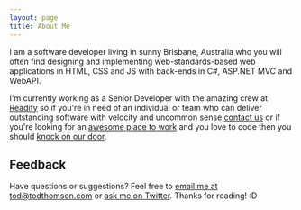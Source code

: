 ```yaml
---
layout: page
title: About Me
---
```


<p class="message">
    I am a software developer living in sunny Brisbane, Australia who you will often find designing and implementing web-standards-based web applications in HTML, CSS and JS with back-ends in C#, ASP.NET MVC and WebAPI.
</p>

I'm currently working as a Senior Developer with the amazing crew at
[Readify](http://readify.net)
so if you're in need of an individual or team who can deliver outstanding software with velocity and uncommon sense
[contact us](http://readify.net/contact-us/)
or if you're looking for an
[awesome place to work](http://readify.net/careers/life-at-readify/)
and you love to code then you should
[knock on our door](https://knockknock.readify.net/).

## Feedback

Have questions or suggestions? Feel free to
[email me at tod@todthomson.com](mailto:tod@todthomson.com)
or
[ask me on Twitter](https://twitter.com/todthomson).
Thanks for reading! :D
